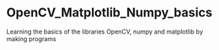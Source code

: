 # OpenCV_Matplotlib_Numpy_basics

Learning the basics of the libraries OpenCV, numpy and matplotlib by making programs
